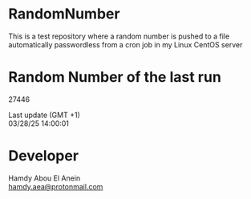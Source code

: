 # RandomNumber    
This is a test repository where a random number is pushed to a file automatically passwordless from a cron job in my Linux CentOS server    
# Random Number of the last run   
27446
      
Last update (GMT +1)    
03/28/25 14:00:01
# Developer    
Hamdy Abou El Anein   
hamdy.aea@protonmail.com
